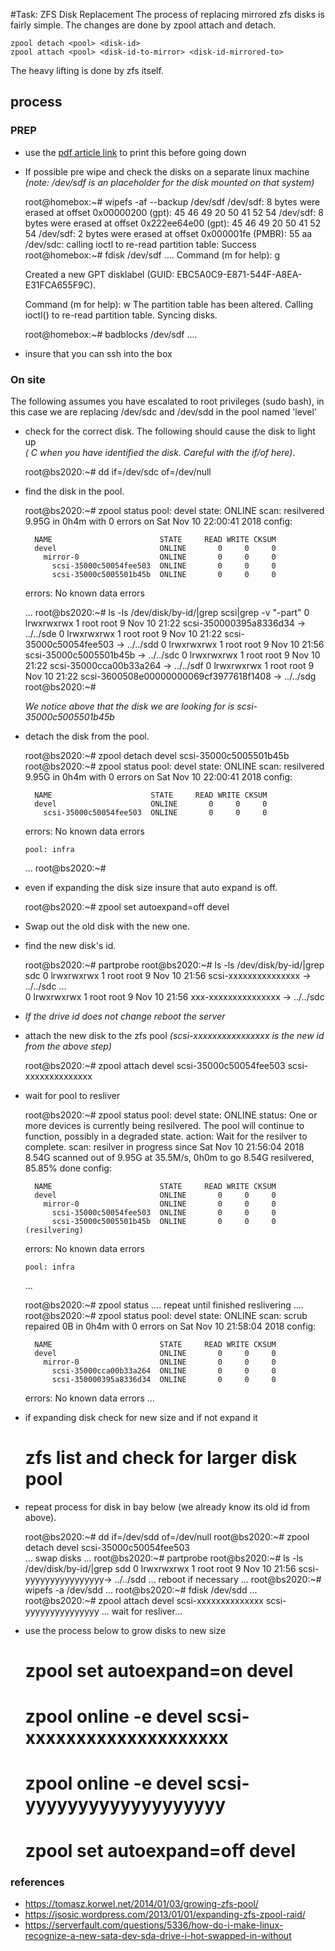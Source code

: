 #Task: ZFS Disk Replacement
The process of replacing mirrored zfs disks is fairly simple. The changes are done by zpool attach and detach.
	
	zpool detach <pool> <disk-id>
	zpool attach <pool> <disk-id-to-mirror> <disk-id-mirrored-to>
	
The heavy lifting is done by zfs itself.

## process
### PREP
* use the [pdf article link](http://trac.suspectdevices.com/trac/wiki/ZFSDiskReplacement?format=pdfarticle) to print this before going down 
* If possible pre wipe and check the disks on a separate linux machine _(note: /dev/sdf is an placeholder for the disk mounted on that system)_
	
	root@homebox:~# wipefs -af --backup /dev/sdf
	/dev/sdf: 8 bytes were erased at offset 0x00000200 (gpt): 45 46 49 20 50 41 52 54
	/dev/sdf: 8 bytes were erased at offset 0x222ee64e00 (gpt): 45 46 49 20 50 41 52 54
	/dev/sdf: 2 bytes were erased at offset 0x000001fe (PMBR): 55 aa
	/dev/sdc: calling ioctl to re-read partition table: Success
	root@homebox:~# fdisk /dev/sdf
	....
	Command (m for help): g
	
	Created a new GPT disklabel (GUID: EBC5A0C9-E871-544F-A8EA-E31FCA655F9C).
	
	Command (m for help): w
	The partition table has been altered.
	Calling ioctl() to re-read partition table.
	Syncing disks.
	
	root@homebox:~# badblocks /dev/sdf
	....
	
	

* insure that you can ssh into the box
### On site
The following assumes you have escalated to root privileges (sudo bash), in this case we are replacing /dev/sdc and /dev/sdd in the pool named 'level'

* check for the correct disk.
   The following should cause the disk to light up\
 _(<CTRL> C when you have identified the disk. Careful with the if/of here)_.
	
	root@bs2020:~# dd if=/dev/sdc of=/dev/null
	
* find the disk in the pool.
	
	root@bs2020:~# zpool status
	  pool: devel
	 state: ONLINE
	  scan: resilvered 9.95G in 0h4m with 0 errors on Sat Nov 10 22:00:41 2018
	config:
	
		NAME                        STATE     READ WRITE CKSUM
		devel                       ONLINE       0     0     0
		  mirror-0                  ONLINE       0     0     0
		    scsi-35000c50054fee503  ONLINE       0     0     0
		    scsi-35000c5005501b45b  ONLINE       0     0     0
	
	errors: No known data errors
	
	...
	root@bs2020:~# ls -ls /dev/disk/by-id/|grep scsi|grep -v "\-part"
	0 lrwxrwxrwx 1 root root  9 Nov 10 21:22 scsi-350000395a8336d34 -> ../../sde
	0 lrwxrwxrwx 1 root root  9 Nov 10 21:22 scsi-35000c50054fee503 -> ../../sdd
	0 lrwxrwxrwx 1 root root  9 Nov 10 21:56 scsi-35000c5005501b45b -> ../../sdc
	0 lrwxrwxrwx 1 root root  9 Nov 10 21:22 scsi-35000cca00b33a264 -> ../../sdf
	0 lrwxrwxrwx 1 root root  9 Nov 10 21:22 scsi-3600508e00000000069cf3977618f1408 -> ../../sdg
	root@bs2020:~# 
	
  _We notice above that the disk we are looking for is scsi-35000c5005501b45b_

* detach the disk from the pool.
	
	root@bs2020:~# zpool detach devel scsi-35000c5005501b45b 
	root@bs2020:~# zpool status
	  pool: devel
	 state: ONLINE
	  scan: resilvered 9.95G in 0h4m with 0 errors on Sat Nov 10 22:00:41 2018
	config:
	
		NAME                      STATE     READ WRITE CKSUM
		devel                     ONLINE       0     0     0
		  scsi-35000c50054fee503  ONLINE       0     0     0
	
	errors: No known data errors
	
	  pool: infra
	...
	root@bs2020:~#
	
* even if expanding the disk size insure that auto expand is off.
	
	root@bs2020:~# zpool set autoexpand=off devel
	
* Swap out the old disk with the new one. 

* find the new disk's id.  
	
	root@bs2020:~# partprobe
	root@bs2020:~# ls -ls /dev/disk/by-id/|grep sdc
	0 lrwxrwxrwx 1 root root  9 Nov 10 21:56 scsi-xxxxxxxxxxxxxxx -> ../../sdc
	...   
	0 lrwxrwxrwx 1 root root  9 Nov 10 21:56 xxx-xxxxxxxxxxxxxxx -> ../../sdc
	
* _If the drive id does not change reboot the server_
* attach the new disk to the zfs pool  _(scsi-xxxxxxxxxxxxxxxx is the new id from the above step)_
	
	root@bs2020:~# zpool attach devel scsi-35000c50054fee503 scsi-xxxxxxxxxxxxxx
	
* wait for pool to resliver
	
	root@bs2020:~# zpool status
	  pool: devel
	 state: ONLINE
	status: One or more devices is currently being resilvered.  The pool will
		continue to function, possibly in a degraded state.
	action: Wait for the resilver to complete.
	  scan: resilver in progress since Sat Nov 10 21:56:04 2018
		8.54G scanned out of 9.95G at 35.5M/s, 0h0m to go
		8.54G resilvered, 85.85% done
	config:
	
		NAME                        STATE     READ WRITE CKSUM
		devel                       ONLINE       0     0     0
		  mirror-0                  ONLINE       0     0     0
		    scsi-35000c50054fee503  ONLINE       0     0     0
		    scsi-35000c5005501b45b  ONLINE       0     0     0  (resilvering)
	
	errors: No known data errors
	
	  pool: infra
	...
	
	root@bs2020:~# zpool status
	.... repeat until finished reslivering .... 
	root@bs2020:~# zpool status
	  pool: devel
	 state: ONLINE
	  scan: scrub repaired 0B in 0h4m with 0 errors on Sat Nov 10 21:58:04 2018
	config:
	
		NAME                        STATE     READ WRITE CKSUM
		devel                       ONLINE       0     0     0
		  mirror-0                  ONLINE       0     0     0
		    scsi-35000cca00b33a264  ONLINE       0     0     0
		    scsi-350000395a8336d34  ONLINE       0     0     0
	
	errors: No known data errors
	...
	
* if expanding disk check for new size and if not expand it
	
	# zfs list and check for larger disk pool 
	

* repeat process for disk in bay below (we already know its old id from above).

	
	root@bs2020:~# dd if=/dev/sdd of=/dev/null
	root@bs2020:~# zpool detach devel scsi-35000c50054fee503  
	... swap disks ...
	root@bs2020:~# partprobe
	root@bs2020:~# ls -ls /dev/disk/by-id/|grep sdd
	0 lrwxrwxrwx 1 root root  9 Nov 10 21:56 scsi-yyyyyyyyyyyyyyyy-> ../../sdd
	... reboot if necessary ...
	root@bs2020:~# wipefs -a /dev/sdd
	...
	root@bs2020:~# fdisk /dev/sdd
	...
	root@bs2020:~# zpool attach devel scsi-xxxxxxxxxxxxxx scsi-yyyyyyyyyyyyyyy
	... wait for resliver...
	
* use the process below to grow disks to new size
	
	# zpool set autoexpand=on devel
	# zpool online -e devel scsi-xxxxxxxxxxxxxxxxxxxx
	# zpool online -e devel scsi-yyyyyyyyyyyyyyyyyyy
	# zpool set autoexpand=off devel  
	

### references

* https://tomasz.korwel.net/2014/01/03/growing-zfs-pool/
* https://jsosic.wordpress.com/2013/01/01/expanding-zfs-zpool-raid/
* https://serverfault.com/questions/5336/how-do-i-make-linux-recognize-a-new-sata-dev-sda-drive-i-hot-swapped-in-without